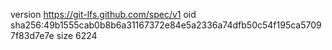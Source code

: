 version https://git-lfs.github.com/spec/v1
oid sha256:49b1555cab0b8b6a31167372e84e5a2336a74dfb50c54f195ca57097f83d7e7e
size 6224
